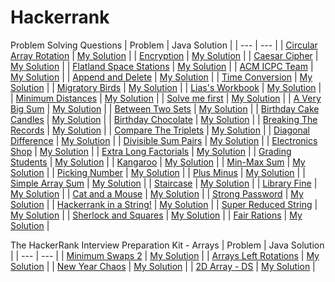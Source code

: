 # Hackerrank



Problem Solving Questions
| Problem | Java Solution |
| --- | --- |
| [Circular Array Rotation](https://www.hackerrank.com/challenges/circular-array-rotation/problem) | [My Solution](https://github.com/aulonvishesella/Hackerrank/blob/master/Solution%20file/Circular%20Rotated%20Arrays/Solution.java) |
| [Encryption](https://www.hackerrank.com/challenges/encryption/problem) | [My Solution](https://github.com/aulonvishesella/Hackerrank/blob/master/Solution%20file/Encryption/Solution.java) |
| [Caesar Cipher](https://www.hackerrank.com/challenges/caesar-cipher-1/problem) | [My Solution](https://github.com/aulonvishesella/Hackerrank/blob/master/Solution%20file/Caesar%20Cipher/Solution.java) |
| [Flatland Space Stations](https://www.hackerrank.com/challenges/flatland-space-stations/problem#:~:text=Flatland%20is%20a%20country%20with,connect%20with%20the%20last%20city.) | [My Solution](https://github.com/aulonvishesella/Hackerrank/blob/master/Solution%20file/Flatland%20Space%20Stations/Solution.java) |
| [ACM ICPC Team](https://www.hackerrank.com/challenges/acm-icpc-team/problem) | [My Solution](https://github.com/aulonvishesella/Hackerrank/blob/master/Solution%20file/ACM%20ICPC%20Team/Solution.java) |
| [Append and Delete](https://www.hackerrank.com/challenges/append-and-delete/problem) | [My Solution](https://github.com/aulonvishesella/Hackerrank/blob/master/Solution%20file/Append%20and%20Delete/Solution.java) |
| [Time Conversion](https://www.hackerrank.com/challenges/staircase/problem) | [My Solution](https://github.com/aulonvishesella/Hackerrank/blob/master/Solution%20file/Time%20Conversion/Solution.java) |
| [Migratory Birds](https://www.hackerrank.com/challenges/migratory-birds/problem) | [My Solution](https://github.com/aulonvishesella/Hackerrank/blob/master/Solution%20file/Migratory%20Birds/Solution.java) |
| [Lias's Workbook](https://www.hackerrank.com/challenges/lisa-workbook/problem#:~:text=Lisa%20just%20got%20a%20new,page%20number%20where%20it's%20located.) | [My Solution](https://github.com/aulonvishesella/Hackerrank/blob/master/Solution%20file/Solve%20Me%20First/Solution.java) |
| [Minimum Distances](https://www.hackerrank.com/challenges/minimum-distances/problem) | [My Solution](https://github.com/aulonvishesella/Hackerrank/blob/master/Solution%20file/Minimum%20Distances/Solution.java) |
| [Solve me first](https://www.hackerrank.com/challenges/solve-me-first/problem) | [My Solution](https://github.com/aulonvishesella/Hackerrank/blob/master/Solution%20file/Solve%20Me%20First/Solution.java) |
| [A Very Big Sum](https://www.hackerrank.com/challenges/a-very-big-sum/problem) | [My Solution](https://github.com/aulonvishesella/Hackerrank/blob/master/Solution%20file/A%20Very%20Big%20Sum/Solution.java) |
| [Between Two Sets](https://www.hackerrank.com/challenges/between-two-sets/problem) | [My Solution](https://github.com/aulonvishesella/Hackerrank/blob/master/Solution%20file/Between%20Two%20Sets/Solution.java) |
| [Birthday Cake Candles](https://www.hackerrank.com/challenges/birthday-cake-candles/problem) | [My Solution](https://github.com/aulonvishesella/Hackerrank/blob/master/Solution%20file/Birthday%20Cake/Solution.java) |
| [Birthday Chocolate](https://www.hackerrank.com/challenges/the-birthday-bar/problem) | [My Solution](https://github.com/aulonvishesella/Hackerrank/blob/master/Solution%20file/Birthday%20Chocolate/Solution.java) |
| [Breaking The Records](https://www.hackerrank.com/challenges/breaking-best-and-worst-records/problem) | [My Solution](https://github.com/aulonvishesella/Hackerrank/blob/master/Solution%20file/Breaking%20the%20Records/Solution.java) |
| [Compare The Triplets](https://www.hackerrank.com/challenges/compare-the-triplets/problem) | [My Solution](https://github.com/aulonvishesella/Hackerrank/blob/master/Solution%20file/Compare%20The%20Triplets/Solution.java) |
| [Diagonal Difference](https://www.hackerrank.com/challenges/diagonal-difference/problem) | [My Solution](https://github.com/aulonvishesella/Hackerrank/blob/master/Solution%20file/Diagonal%20Difference/Solution.java) |
| [Divisible Sum Pairs](https://www.hackerrank.com/challenges/divisible-sum-pairs/problem) | [My Solution](https://github.com/aulonvishesella/Hackerrank/blob/master/Solution%20file/Divisible%20Sum%20Pair/Solution.java) |
| [Electronics Shop](https://www.hackerrank.com/challenges/electronics-shop/problem) | [My Solution](https://github.com/aulonvishesella/Hackerrank/blob/master/Solution%20file/Electronic%20Shop/Solution.java) |
| [Extra Long Factorials](https://www.hackerrank.com/challenges/extra-long-factorials/problem) | [My Solution](https://github.com/aulonvishesella/Hackerrank/blob/master/Solution%20file/Extra%20Long%20Factorials/Solution.java) |
| [Grading Students](https://www.hackerrank.com/challenges/grading/problem) | [My Solution](https://github.com/aulonvishesella/Hackerrank/blob/master/Solution%20file/Grading%20Students/Result.java) |
| [Kangaroo](https://www.hackerrank.com/challenges/kangaroo/problem) | [My Solution](https://github.com/aulonvishesella/Hackerrank/blob/master/Solution%20file/Kangaroo/Solution.java) |
| [Min-Max Sum](https://www.hackerrank.com/challenges/mini-max-sum/problem) | [My Solution](https://github.com/aulonvishesella/Hackerrank/blob/master/Solution%20file/Min-Max%20Sum/Solution.java) |
| [Picking Number](https://www.hackerrank.com/challenges/picking-numbers/problem#:~:text=Given%20an%20array%20of%20integers,subarrays%20meeting%20the%20criterion%3A%20and%20.) | [My Solution](https://github.com/aulonvishesella/Hackerrank/blob/master/Solution%20file/Picking%20Numbers/Result.java) |
| [Plus Minus](https://www.hackerrank.com/challenges/plus-minus/problem) | [My Solution](https://github.com/aulonvishesella/Hackerrank/blob/master/Solution%20file/Plus%20Minus/Solution.java) |
| [Simple Array Sum](https://www.hackerrank.com/challenges/simple-array-sum/problem) | [My Solution](https://github.com/aulonvishesella/Hackerrank/blob/master/Solution%20file/Simple%20Array%20Sum/Solution.java) |
| [Staircase](https://www.hackerrank.com/challenges/staircase/problem) | [My Solution](https://github.com/aulonvishesella/Hackerrank/blob/master/Solution%20file/Staircase/Solution.java) |
| [Library Fine](https://www.hackerrank.com/challenges/library-fine/problem) | [My Solution](https://github.com/aulonvishesella/Hackerrank/blob/master/Solution%20file/Library%20Fine/Solution.java) |
| [Cat and a Mouse](https://www.hackerrank.com/challenges/cats-and-a-mouse/problem) | [My Solution](https://github.com/aulonvishesella/Hackerrank/blob/master/Solution%20file/Cat%20And%20Mouse/Solution.java) |
| [Strong Password](https://www.hackerrank.com/challenges/strong-password/problem) | [My Solution](https://github.com/aulonvishesella/Hackerrank/blob/master/Solution%20file/Strong%20Password/Solution.java) |
| [Hackerrank in a String!](https://www.hackerrank.com/challenges/hackerrank-in-a-string/problem) | [My Solution](https://github.com/aulonvishesella/Hackerrank/blob/master/Solution%20file/Hackerrank%20in%20a%20String/Solution.java) |
| [Super Reduced String](https://www.hackerrank.com/challenges/reduced-string/problem) | [My Solution](https://github.com/aulonvishesella/Hackerrank/blob/master/Solution%20file/Super%20Reduced%20String/Solution.java) |
| [Sherlock and Squares](https://www.hackerrank.com/challenges/sherlock-and-squares/problem) | [My Solution](https://github.com/aulonvishesella/Hackerrank/blob/master/Solution%20file/Sherlock%20and%20Squares/Solution.java) |
| [Fair Rations](https://www.hackerrank.com/challenges/fair-rations/problem) | [My Solution](https://github.com/aulonvishesella/Hackerrank/blob/master/Solution%20file/Fair%20Rations/Solution.java) |



The HackerRank Interview Preparation Kit - Arrays
| Problem | Java Solution |
| --- | --- |
| [Minimum Swaps 2](https://www.hackerrank.com/challenges/minimum-swaps-2/problem?h_l=interview&playlist_slugs%5B%5D=interview-preparation-kit&playlist_slugs%5B%5D=arrays) | [My Solution](https://github.com/aulonvishesella/Hackerrank/blob/master/Solution%20file/Minimum%20Swaps%202/Solution.java) |
| [Arrays Left Rotations](https://www.hackerrank.com/challenges/ctci-array-left-rotation/problem?h_l=interview&playlist_slugs%5B%5D=interview-preparation-kit&playlist_slugs%5B%5D=arrays) | [My Solution](https://github.com/aulonvishesella/Hackerrank/blob/master/Solution%20file/Rotate%20Left%20Array/Solution.java) |
| [New Year Chaos](https://www.hackerrank.com/challenges/new-year-chaos/problem?h_l=interview&playlist_slugs%5B%5D=interview-preparation-kit&playlist_slugs%5B%5D=arrays) | [My Solution](https://github.com/aulonvishesella/Hackerrank/tree/master/Solution%20file/New%20Year%20Chaos) |
| [2D Array - DS](https://www.hackerrank.com/challenges/2d-array/problem?h_l=interview&playlist_slugs%5B%5D=interview-preparation-kit&playlist_slugs%5B%5D=arrays) | [My Solution](https://github.com/aulonvishesella/Hackerrank/blob/master/Solution%20file/2d%20array/Solution.java) |






